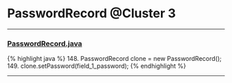 # PasswordRecord @Cluster 3

***

### [PasswordRecord.java](https://searchcode.com/codesearch/view/15642406/)
{% highlight java %}
148. PasswordRecord clone = new PasswordRecord();
149. clone.setPassword(field_1_password);
{% endhighlight %}

***

